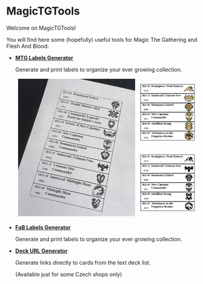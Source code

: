 # MagicTGTools

Welcome on MagicTGTools!

You will find here some (hopefully) useful tools for Magic The Gathering and Flesh And Blood:

- [**MTG Labels Generator**](mtg-labels/)

    Generate and print labels to organize your ever growing collection.
 
    <table>
        <thead>
          <tr>
            <td rowspan="2"><img src="mtg-labels/additional-data/printed-labels2.jpg" alt="Printed labels"></td>
            <td><img src="mtg-labels/static/examples/example2.png" alt="Generated labels 1"></td>
          </tr>
          <tr>
            <td><img src="mtg-labels/static/examples/example1.png" alt="Generated labels 2"></td>
          </tr>
        </thead>
    </table>
    
- [**FaB Labels Generator**](fab-labels/)

    Generate and print labels to organize your ever growing collection.

- [**Deck URL Generator**](deck-url-generator/)

    Generate links directly to cards from the text deck list.

    (Available just for some Czech shops only)
